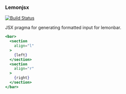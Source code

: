 ### Lemonjsx

[![Build Status](https://travis-ci.org/dantix/lemonjsx.svg?branch=master)](https://travis-ci.org/dantix/lemonjsx)

JSX pragma for generating formatted input for lemonbar.


```jsx
<bar>
  <section
    align="l"
  >
    {left}
  </section>
  <section
    align="r"
  >
    {right}
  </section>
</bar>
```
